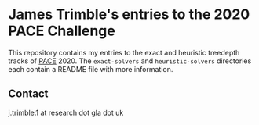 # James Trimble's entries to the 2020 PACE Challenge

This repository contains my entries to the exact and heuristic treedepth tracks of [PACE](https://pacechallenge.org/) 2020.
The `exact-solvers` and `heuristic-solvers` directories each contain a README file with more information.

## Contact

j.trimble.1 at research dot gla dot uk
